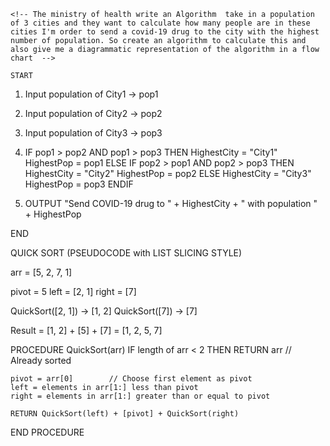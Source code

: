     <!-- The ministry of health write an Algorithm  take in a population of 3 cities and they want to calculate how many people are in these cities I'm order to send a covid-19 drug to the city with the highest number of population. So create an algorithm to calculate this and also give me a diagrammatic representation of the algorithm in a flow chart  -->

    START

1. Input population of City1 → pop1
2. Input population of City2 → pop2
3. Input population of City3 → pop3

4. IF pop1 > pop2 AND pop1 > pop3 THEN
      HighestCity = "City1"
      HighestPop = pop1
   ELSE IF pop2 > pop1 AND pop2 > pop3 THEN
      HighestCity = "City2"
      HighestPop = pop2
   ELSE
      HighestCity = "City3"
      HighestPop = pop3
   ENDIF

5. OUTPUT "Send COVID-19 drug to " + HighestCity + " with population " + HighestPop

END




QUICK SORT (PSEUDOCODE with LIST SLICING STYLE) 

arr = [5, 2, 7, 1]

pivot = 5
left = [2, 1]
right = [7]

QuickSort([2, 1]) → [1, 2]
QuickSort([7]) → [7]

Result = [1, 2] + [5] + [7] = [1, 2, 5, 7]



PROCEDURE QuickSort(arr)
    IF length of arr < 2 THEN
        RETURN arr        // Already sorted

    pivot = arr[0]        // Choose first element as pivot
    left = elements in arr[1:] less than pivot
    right = elements in arr[1:] greater than or equal to pivot

    RETURN QuickSort(left) + [pivot] + QuickSort(right)
END PROCEDURE



